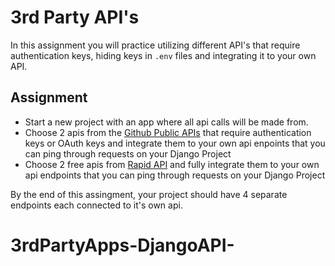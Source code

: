 # 3rd Party API's

In this assignment you will practice utilizing different API's that require authentication keys, hiding keys in `.env` files and integrating it to your own API.

## Assignment

- Start a new project with an app where all api calls will be made from.
- Choose 2 apis from the [Github Public APIs](https://github.com/public-apis/public-apis) that require authentication keys or OAuth keys and integrate them to your own api enpoints that you can ping through requests on your Django Project
- Choose 2 free apis from [Rapid API](https://rapidapi.com/hub) and fully integrate them to your own api endpoints that you can ping through requests on your Django Project

By the end of this assingment, your project should have 4 separate endpoints each connected to it's own api.
# 3rdPartyApps-DjangoAPI-
